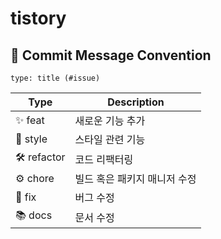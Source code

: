 # tistory


## 🚥 Commit Message Convention
    type: title (#issue)


Type | Description
---- | ----
✨ feat | 새로운 기능 추가
🎨 style | 스타일 관련 기능 
🛠 refactor | 코드 리팩터링
⚙ chore | 빌드 혹은 패키지 매니저 수정
🐛 fix | 버그 수정
📚 docs | 문서 수정
